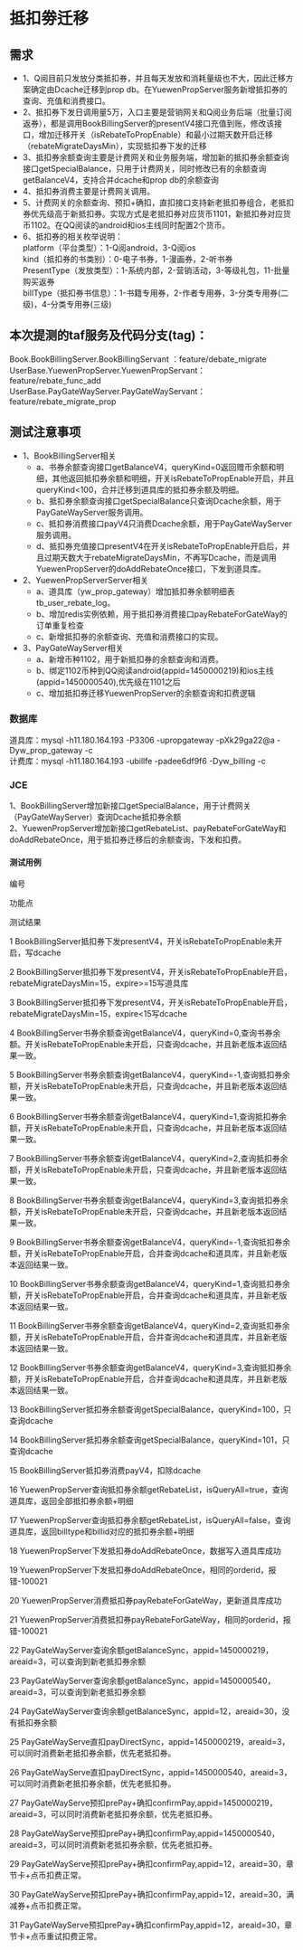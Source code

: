 # 抵扣劵迁移
## 需求
* 1、Q阅目前只发放分类抵扣券，并且每天发放和消耗量级也不大，因此迁移方案确定由Dcache迁移到prop db。在YuewenPropServer服务新增抵扣券的查询、充值和消费接口。
* 2、抵扣券下发日调用量5万，入口主要是营销网关和Q阅业务后端（批量订阅返券），都是调用BookBillingServer的presentV4接口充值到账，修改该接口，增加迁移开关（isRebateToPropEnable）和最小过期天数开启迁移（rebateMigrateDaysMin），实现抵扣券下发的迁移
* 3、抵扣券余额查询主要是计费网关和业务服务端，增加新的抵扣券余额查询接口getSpecialBalance，只用于计费网关，同时修改已有的余额查询getBalanceV4，支持合并dcache和prop db的余额查询
* 4、抵扣券消费主要是计费网关调用。
* 5、计费网关的余额查询、预扣+确扣，直扣接口支持新老抵扣券组合，老抵扣券优先级高于新抵扣券。实现方式是老抵扣券对应货币1101，新抵扣券对应货币1102。在QQ阅读的android和ios主线同时配置2个货币。
* 6、抵扣券的相关枚举说明：  
platform（平台类型）：1-Q阅android，3-Q阅ios  
kind（抵扣券的书类别）：0-电子书券，1-漫画券，2-听书券  
PresentType（发放类型）：1-系统内部，2-营销活动，3-等级礼包，11-批量购买返券  
billType（抵扣券书信息）：1-书籍专用券，2-作者专用券，3-分类专用券(二级)，4-分类专用券(三级)  

## 本次提测的taf服务及代码分支(tag)：

Book.BookBillingServer.BookBillingServant ：feature/debate_migrate  
UserBase.YuewenPropServer.YuewenPropServant：feature/rebate_func_add  
UserBase.PayGateWayServer.PayGateWayServant：feature/rebate_migrate_prop    

## 测试注意事项
* 1、BookBillingServer相关
    * a、书券余额查询接口getBalanceV4，queryKind=0返回赠币余额和明细，其他返回抵扣券余额和明细，开关isRebateToPropEnable开启，并且queryKind<100，合并迁移到道具库的抵扣券余额及明细。
    * b、抵扣券余额查询接口getSpecialBalance只查询Dcache余额，用于PayGateWayServer服务调用。
    * c、抵扣券消费接口payV4只消费Dcache余额，用于PayGateWayServer服务调用。
    * d、抵扣券充值接口presentV4在开关isRebateToPropEnable开启后，并且过期天数大于rebateMigrateDaysMin，不再写Dcache，而是调用YuewenPropServer的doAddRebateOnce接口，下发到道具库。
* 2、YuewenPropServerServer相关
    * a、道具库（yw_prop_gateway）增加抵扣券余额明细表tb_user_rebate_log。
    * b、增加redis实例依赖，用于抵扣券消费接口payRebateForGateWay的订单重复检查
    * c、新增抵扣券的余额查询、充值和消费接口的实现。
* 3、PayGateWayServer相关
    * a、新增币种1102，用于新抵扣券的余额查询和消费。
    * b、绑定1102币种到QQ阅读android(appid=1450000219)和ios主线(appid=1450000540),优先级在1101之后
    * c、增加抵扣券迁移YuewenPropServer的余额查询和扣费逻辑  

### 数据库  
道具库：mysql -h11.180.164.193 -P3306 -upropgateway -pXk29ga22@a -Dyw_prop_gateway -c  
计费库：mysql -h11.180.164.193 -ubillfe -padee6df9f6 -Dyw_billing -c  

### JCE
1、BookBillingServer增加新接口getSpecialBalance，用于计费网关（PayGateWayServer）查询Dcache抵扣券余额  
2、YuewenPropServer增加新接口getRebateList、payRebateForGateWay和doAddRebateOnce，用于抵扣券迁移后的余额查询，下发和扣费。

#### 测试用例
编号

功能点

测试结果

1	BookBillingServer抵扣券下发presentV4，开关isRebateToPropEnable未开启，写dcache

2	BookBillingServer抵扣券下发presentV4，开关isRebateToPropEnable开启，rebateMigrateDaysMin=15，expire>=15写道具库
  
3	BookBillingServer抵扣券下发presentV4，开关isRebateToPropEnable开启，rebateMigrateDaysMin=15，expire<15写dcache
  
4	BookBillingServer书券余额查询getBalanceV4，queryKind=0,查询书券余额。开关isRebateToPropEnable未开启，只查询dcache，并且新老版本返回结果一致。
  
5	BookBillingServer书券余额查询getBalanceV4，queryKind=-1,查询抵扣券余额，开关isRebateToPropEnable未开启，只查询dcache，并且新老版本返回结果一致。
  
6	BookBillingServer书券余额查询getBalanceV4，queryKind=1,查询抵扣券余额，开关isRebateToPropEnable未开启，只查询dcache，并且新老版本返回结果一致。
   
7   BookBillingServer书券余额查询getBalanceV4，queryKind=2,查询抵扣券余额，开关isRebateToPropEnable未开启，只查询dcache，并且新老版本返回结果一致。
    
8	BookBillingServer书券余额查询getBalanceV4，queryKind=3,查询抵扣券余额，开关isRebateToPropEnable未开启，只查询dcache，并且新老版本返回结果一致。
  
9	BookBillingServer书券余额查询getBalanceV4，queryKind=-1,查询抵扣券余额，开关isRebateToPropEnable开启，合并查询dcache和道具库，并且新老版本返回结果一致。
  
10	BookBillingServer书券余额查询getBalanceV4，queryKind=1,查询抵扣券余额，开关isRebateToPropEnable开启，合并查询dcache和道具库，并且新老版本返回结果一致。
  
11	BookBillingServer书券余额查询getBalanceV4，queryKind=2,查询抵扣券余额，开关isRebateToPropEnable开启，合并查询dcache和道具库，并且新老版本返回结果一致。
  
12	BookBillingServer书券余额查询getBalanceV4，queryKind=3,查询抵扣券余额，开关isRebateToPropEnable开启，合并查询dcache和道具库，并且新老版本返回结果一致。
  
13	BookBillingServer抵扣券余额查询getSpecialBalance，queryKind=100，只查询dcache	  

14	BookBillingServer抵扣券余额查询getSpecialBalance，queryKind=101，只查询dcache

15	BookBillingServer抵扣券消费payV4，扣除dcache	

16	YuewenPropServer查询抵扣券余额getRebateList，isQueryAll=true，查询道具库，返回全部抵扣券余额+明细	  

17	YuewenPropServer查询抵扣券余额getRebateList，isQueryAll=false，查询道具库，返回billtype和billid对应的抵扣券余额+明细
  
18	YuewenPropServer下发抵扣券doAddRebateOnce，数据写入道具库成功	

19	YuewenPropServer下发抵扣券doAddRebateOnce，相同的orderid，报错-100021	

20	YuewenPropServer消费抵扣券payRebateForGateWay，更新道具库成功	  

21	YuewenPropServer消费抵扣券payRebateForGateWay，相同的orderid，报错-100021
  
22	PayGateWayServer查询余额getBalanceSync，appid=1450000219，areaid=3，可以查询到新老抵扣券余额	  

23	PayGateWayServer查询余额getBalanceSync，appid=1450000540，areaid=3，可以查询到新老抵扣券余额
  
24	PayGateWayServer查询余额getBalanceSync，appid=12，areaid=30，没有抵扣券余额
  
25	PayGateWayServe直扣payDirectSync，appid=1450000219，areaid=3，可以同时消费新老抵扣券余额，优先老抵扣券。
  
26	PayGateWayServe直扣payDirectSync，appid=1450000540，areaid=3，可以同时消费新老抵扣券余额，优先老抵扣券。
  
27	PayGateWayServe预扣prePay+确扣confirmPay,appid=1450000219，areaid=3，可以同时消费新老抵扣券余额，优先老抵扣券。
  
28	PayGateWayServe预扣prePay+确扣confirmPay,appid=1450000540，areaid=3，可以同时消费新老抵扣券余额，优先老抵扣券。
  
29	PayGateWayServe预扣prePay+确扣confirmPay,appid=12，areaid=30，章节卡+点币扣费正常。
  
30	PayGateWayServe预扣prePay+确扣confirmPay,appid=12，areaid=30，满减券+点币扣费正常。
  
31	PayGateWayServe预扣prePay+确扣confirmPay,appid=12，areaid=30，章节卡+点币重试扣费正常。
